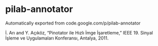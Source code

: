 # pilab-annotator
Automatically exported from code.google.com/p/pilab-annotator

İ. Arı and Y. Açıköz, “Pinotator ile Hızlı İmge İşaretleme,” IEEE 19. Sinyal İşleme ve Uygulamaları Konferansı, Antalya, 2011.
